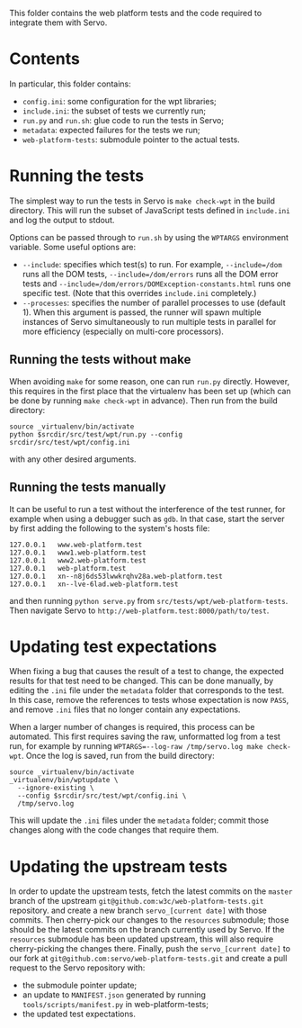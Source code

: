 This folder contains the web platform tests and the code required to integrate
them with Servo.

Contents
========

In particular, this folder contains:

* `config.ini`: some configuration for the wpt libraries;
* `include.ini`: the subset of tests we currently run;
* `run.py` and `run.sh`: glue code to run the tests in Servo;
* `metadata`: expected failures for the tests we run;
* `web-platform-tests`: submodule pointer to the actual tests.

Running the tests
=================

The simplest way to run the tests in Servo is `make check-wpt` in the build
directory. This will run the subset of JavaScript tests defined in
`include.ini` and log the output to stdout.

Options can be passed through to `run.sh` by using the `WPTARGS` environment
variable. Some useful options are:

* `--include`: specifies which test(s) to run.
  For example, `--include=/dom` runs all the DOM tests, `--include=/dom/errors`
  runs all the DOM error tests and
  `--include=/dom/errors/DOMException-constants.html` runs one specific test.
  (Note that this overrides `include.ini` completely.)
* `--processes`: specifies the number of parallel processes to use (default 1).
  When this argument is passed, the runner will spawn multiple instances of
  Servo simultaneously to run multiple tests in parallel for more efficiency
  (especially on multi-core processors).

Running the tests without make
------------------------------

When avoiding `make` for some reason, one can run `run.py` directly. However,
this requires in the first place that the virtualenv has been set up (which can
be done by running `make check-wpt` in advance). Then run from the build
directory:

    source _virtualenv/bin/activate
    python $srcdir/src/test/wpt/run.py --config srcdir/src/test/wpt/config.ini

with any other desired arguments.

Running the tests manually
--------------------------

It can be useful to run a test without the interference of the test runner, for
example when using a debugger such as `gdb`. In that case, start the server by
first adding the following to the system's hosts file:

    127.0.0.1   www.web-platform.test
    127.0.0.1   www1.web-platform.test
    127.0.0.1   www2.web-platform.test
    127.0.0.1   web-platform.test
    127.0.0.1   xn--n8j6ds53lwwkrqhv28a.web-platform.test
    127.0.0.1   xn--lve-6lad.web-platform.test

and then running `python serve.py` from `src/tests/wpt/web-platform-tests`.
Then navigate Servo to `http://web-platform.test:8000/path/to/test`.

Updating test expectations
==========================

When fixing a bug that causes the result of a test to change, the expected
results for that test need to be changed. This can be done manually, by editing
the `.ini` file under the `metadata` folder that corresponds to the test. In
this case, remove the references to tests whose expectation is now `PASS`, and
remove `.ini` files that no longer contain any expectations.

When a larger number of changes is required, this process can be automated.
This first requires saving the raw, unformatted log from a test run, for
example by running `WPTARGS=--log-raw /tmp/servo.log make check-wpt`. Once the
log is saved, run from the build directory:

    source _virtualenv/bin/activate
    _virtualenv/bin/wptupdate \
      --ignore-existing \
      --config $srcdir/src/test/wpt/config.ini \
      /tmp/servo.log

This will update the `.ini` files under the `metadata` folder; commit those
changes along with the code changes that require them.

Updating the upstream tests
===========================

In order to update the upstream tests, fetch the latest commits on the `master`
branch of the upstream `git@github.com:w3c/web-platform-tests.git` repository.
and create a new branch `servo_[current date]` with those commits. Then
cherry-pick our changes to the `resources` submodule; those should be the
latest commits on the branch currently used by Servo. If the `resources`
submodule has been updated upstream, this will also require cherry-picking the
changes there. Finally, push the `servo_[current date]` to our fork at
`git@github.com:servo/web-platform-tests.git` and create a pull request to the
Servo repository with:
* the submodule pointer update;
* an update to `MANIFEST.json` generated by running `tools/scripts/manifest.py`
  in web-platform-tests;
* the updated test expectations.
